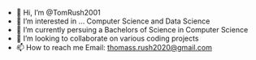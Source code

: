 - 👋 Hi, I’m @TomRush2001
- 👀 I’m interested in ... Computer Science and Data Science
- 🌱 I’m currently persuing a Bachelors of Science in Computer Science
- 💞️ I’m looking to collaborate on various coding projects
- 📫 How to reach me Email: thomass.rush2020@gmail.com

<!---
TomRush2001/TomRush2001 is a ✨ special ✨ repository because its `README.md` (this file) appears on your GitHub profile.
You can click the Preview link to take a look at your changes.
--->
